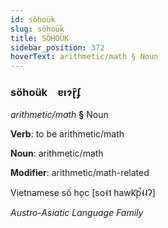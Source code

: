 ```yaml
---
id: söhoük
slug: söhoük
title: SÖHOÜK
sidebar_position: 372
hoverText: arithmetic/math § Noun
---
```


### söhoük&emsp;<span kind="abugida">ɐıɂɽ̑ʄ</span>

*arithmetic/math* **§** Noun

**Verb**: to be arithmetic/math

**Noun**: arithmetic/math

**Modifier**: arithmetic/math-related

Vietnamese số học [so˧˦ hawk͡p̚˧˨ʔ]

*Austro-Asiatic Language Family*